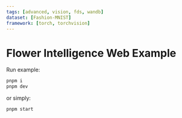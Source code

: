 ```yaml
---
tags: [advanced, vision, fds, wandb]
dataset: [Fashion-MNIST]
framework: [torch, torchvision]
---
```


# Flower Intelligence Web Example

Run example:

```bash
pnpm i
pnpm dev
```

or simply:

```bash
pnpm start
```
